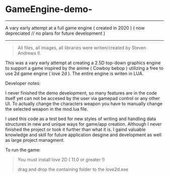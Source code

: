 # GameEngine-demo-
---------------------------------------------------------------------------------------------------------------------------------
A vary early attempt at a full game engine ( created in 2020 )  ( now depreciated // no plans for future development )

---------------------------------------------------------------------------------------------------------------------------------
> All files, all images, all libraries were writen/created by Steven Andrews II.

This was a vary early attempt at creating a 2.5D top-down graphics engine to support a game inspired by the anime ( Cowboy bebop )
utilizing a free to use 2d game engine ( love 2d ). The entire engine is writen in LUA. 

Developer notes: 

I never finished the demo development, so many features are in the code itself yet can not be accesed by the user via gamepad control or any other UI. 
To actually change the characters weapon you have to manually change the selected weapon in the mod.lua file. 

I used this code as a test bed for new styles of writing and handling data structures in new and unique ways for game/app creation. Although I never finished the project or took it further than what it is. I gaind valuable knowledge and skill for future application desgine and development as well as large project managment. 


To run the game:
>You must install love 2D ( 11.0 or greater !)
>
>drag and drop the containing folder to the love2d.exe 


